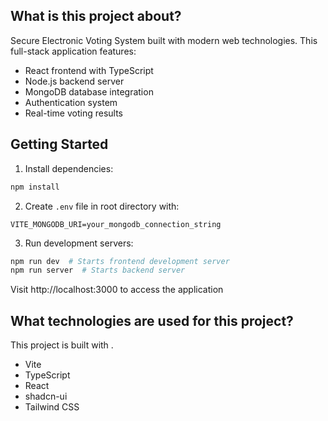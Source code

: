 ## What is this project about?

Secure Electronic Voting System built with modern web technologies. This full-stack application features:
- React frontend with TypeScript
- Node.js backend server
- MongoDB database integration
- Authentication system
- Real-time voting results

## Getting Started

1. Install dependencies:
```bash
npm install
```

2. Create `.env` file in root directory with:
```
VITE_MONGODB_URI=your_mongodb_connection_string
```

3. Run development servers:
```bash
npm run dev  # Starts frontend development server
npm run server  # Starts backend server
```

Visit http://localhost:3000 to access the application

## What technologies are used for this project?

This project is built with .

- Vite
- TypeScript
- React
- shadcn-ui
- Tailwind CSS
